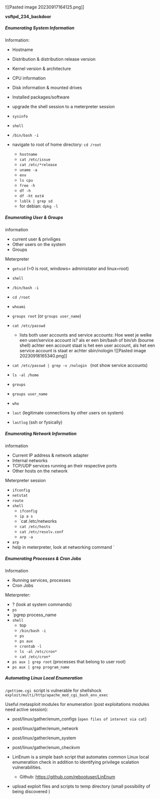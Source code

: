 ![[Pasted image 20230917164125.png]]

**vsftpd_234_backdoor**
##### Enumerating System Information 


Information:
- Hostname
- Distribution & distribution release version
- Kernel version & architecture 
- CPU information 
- Disk information & mounted drives 
- Installed packages/software


- upgrade the shell session to a meterpreter session
- ``sysinfo`` 
- `shell`
- `/bin/bash -i`
- navigate to root of home directory: `cd /root`
	- `hostname`
	- `cat /etc/issue`
	- `cat /etc/*release`
	- `uname -a `
	- `env`
	- `ls cpu `
	- `free -h `
	- `df -h`
	- `df -ht ext4`
	- `lsblk | grep sd `
	- for debian: `dpkg -l `
	


##### Enumerating User & Groups

information 
- current user & priviliges 
- Other users on the system 
- Groups 


Meterpreter 
- `getuid` (=0 is root, windows= administator and linux=root)
- `shell` 
- `/bin/bash -i `
- `cd /root `
- `whoami`
- `groups root`  (or `groups user_name`)
- `cat /etc/passwd `
	- lists both user accounts and service accounts: 
		Hoe weet je welke een user/service account is? als er een bin/bash of bin/sh (bourne shell) achter een account staat is het een user account, als het een service account is staat er achter sbin/nologin 
                 ![[Pasted image 20230918165340.png]]

- `cat /etc/passwd | grep -v /nologin ` (not show service accounts)
- ` ls -al /home `
- `groups` 
- `groups user_name`
- `who` 
- `last`  (legitimate connections by other users on system)
- `lastlog` (ssh or fysically)




##### Enumerating Network Information

information 
- Current IP address & network adapter
- Internal networks
- TCP/UDP services running an their respective ports
- Other hosts on the network 


Meterpreter session 
- `ifconfig`
- `netstat` 
- `route` 
- `shell` 
	- `ifconfig` 
	- `ip a s`
	- `cat /etc/networks
	- `cat /etc/hosts `
	- `cat /etc/resolv.conf `
	- `arp -a `
- `arp` 
- help in meterpreter, look at networking command 
`








##### Enumerating Processes & Cron Jobs

Information 
- Running services, processes 
- Cron Jobs 

Meterpreter:
- ? (look at system commands)
- `ps` 
- `pgrep process_name 
- `shell`
	- top
	- `/bin/bash -i `
	- `ps` 
	- `ps aux` 
	- `crontab -l`
	- `ls -al /etc/cron*`
	- `cat /etc/cron*`
- `ps aux | grep root`  (processes that belong to user root)
- `ps aux | grep program_name`







##### Automating Linux Local Enumeration 


`/gettime.cgi `script is vulnerable for shellshock 
`exploit/multi/http/apache_mod_cgi_bash_env_exec `

Useful metasploit modules for enumeration (post exploitations modules need active session):

- post/linux/gather/enum_configs   (`open files of interest via cat`)
- post/linux/gather/enum_network 
- post/linux/gather/enum_system 
- post/linux/gather/enum_checkvm 


- LinEnum is a simple bash script that automates common Linux local enumeration check in addition to identifying privilege scalation vulnerabilities. 
	- Github: https://github.com/rebootuser/LinEnum 


- upload exploit files and scripts to temp directory (small possibility of being discovered )



















